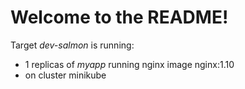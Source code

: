 
# Welcome to the README!

Target *dev-salmon* is running:

* 1 replicas of *myapp* running nginx image nginx:1.10 
* on cluster minikube